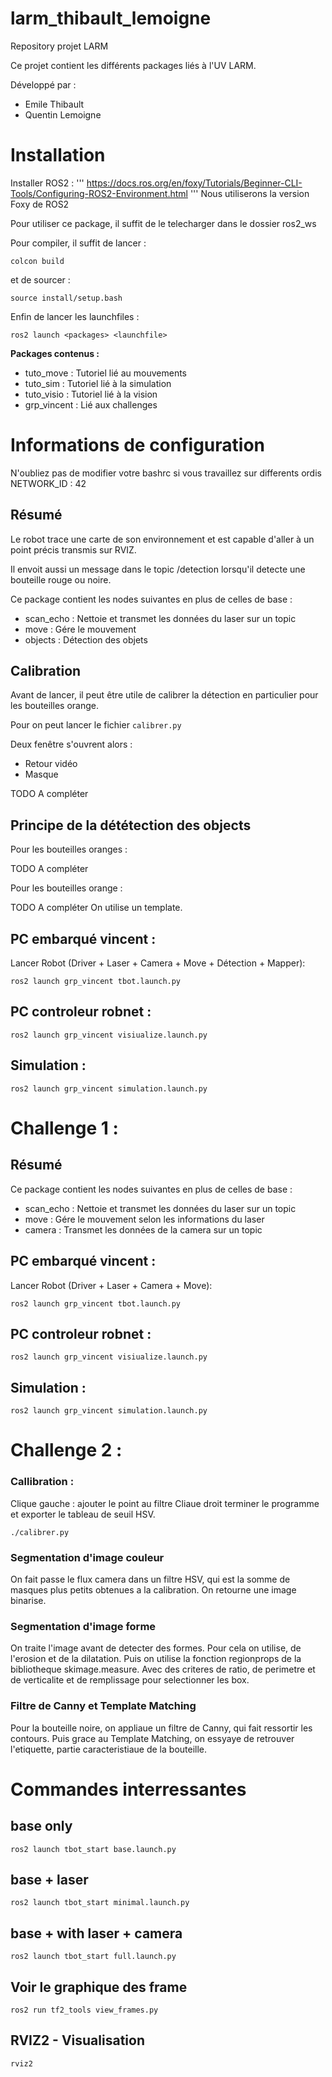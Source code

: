 # larm_thibault_lemoigne
Repository projet LARM

Ce projet contient les différents packages liés à l'UV LARM.

Développé par :
- Emile Thibault
- Quentin Lemoigne

# Installation 

Installer ROS2 : 
'''
https://docs.ros.org/en/foxy/Tutorials/Beginner-CLI-Tools/Configuring-ROS2-Environment.html
'''
Nous utiliserons la version Foxy de ROS2

Pour utiliser ce package, il suffit de le telecharger dans le dossier ros2_ws

Pour compiler, il suffit de lancer :
```
colcon build
```
et de sourcer :
```
source install/setup.bash
```
Enfin de lancer les launchfiles : 
```
ros2 launch <packages> <launchfile>
```

**Packages contenus :**
- tuto_move : Tutoriel lié au mouvements
- tuto_sim : Tutoriel lié à la simulation
- tuto_visio : Tutoriel lié à la vision
- grp_vincent : Lié aux challenges

# Informations de configuration
N'oubliez pas de modifier votre bashrc si vous travaillez sur differents ordis
NETWORK_ID : 42

## Résumé

Le robot trace une carte de son environnement et est capable d'aller à un point précis transmis sur RVIZ.

Il envoit aussi un message dans le topic /detection lorsqu'il detecte une bouteille rouge ou noire.

Ce package contient les nodes suivantes en plus de celles de base :
- scan_echo : Nettoie et transmet les données du laser sur un topic
- move : Gére le mouvement
- objects : Détection des objets

## Calibration

Avant de lancer, il peut être utile de calibrer la détection en particulier pour les bouteilles orange.

Pour on peut lancer le fichier ```calibrer.py```

Deux fenêtre s'ouvrent alors :
- Retour vidéo
- Masque

TODO A compléter

## Principe de la dététection des objects

Pour les bouteilles oranges :

TODO A compléter

Pour les bouteilles orange :

TODO A compléter
On utilise un template.

## PC embarqué vincent :

Lancer Robot (Driver + Laser + Camera + Move + Détection + Mapper):

```
ros2 launch grp_vincent tbot.launch.py
```

## PC controleur robnet :

```
ros2 launch grp_vincent visiualize.launch.py
```

## Simulation :

```
ros2 launch grp_vincent simulation.launch.py
```

# Challenge 1 :

## Résumé

Ce package contient les nodes suivantes en plus de celles de base :
- scan_echo : Nettoie et transmet les données du laser sur un topic
- move : Gére le mouvement selon les informations du laser
- camera : Transmet les données de la camera sur un topic

## PC embarqué vincent :

Lancer Robot (Driver + Laser + Camera + Move):

```
ros2 launch grp_vincent tbot.launch.py
```

## PC controleur robnet :

```
ros2 launch grp_vincent visiualize.launch.py
```

## Simulation :

```
ros2 launch grp_vincent simulation.launch.py
```

# Challenge 2 : 

### Callibration :
Clique gauche : ajouter le point au filtre
Cliaue droit terminer le programme et exporter le tableau de seuil HSV.

```
./calibrer.py
```


### Segmentation d'image couleur
On fait passe le flux camera dans un filtre HSV, qui est la somme de masques plus petits obtenues a la calibration. On retourne une image binarise.

### Segmentation d'image forme
On traite l'image avant de detecter des formes. Pour cela on utilise, de l'erosion et de la dilatation.
Puis on utilise la fonction regionprops de la bibliotheque skimage.measure. Avec des criteres de ratio, de perimetre et  de verticalite et de remplissage pour selectionner les box.

### Filtre de Canny et Template Matching
Pour la bouteille noire, on appliaue un filtre de Canny, qui fait ressortir les contours.
Puis grace au Template Matching, on essyaye de retrouver l'etiquette, partie caracteristiaue de la bouteille.


# Commandes interressantes

## base only
```ros2 launch tbot_start base.launch.py```

## base + laser
```ros2 launch tbot_start minimal.launch.py```

## base + with laser + camera
```ros2 launch tbot_start full.launch.py```


## Voir le graphique des frame
```
ros2 run tf2_tools view_frames.py
```

## RVIZ2 - Visualisation

```
rviz2
```
